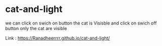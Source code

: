 # cat-and-light
we can click on swich on button the cat is Visisble and click on swich off button only the cat are visible

Link : https://Ranadheerrrr.github.io/cat-and-light/
